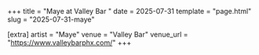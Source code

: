 +++
title = "Maye at Valley Bar "
date = 2025-07-31
template = "page.html"
slug = "2025-07-31-maye"

[extra]
artist = "Maye"
venue = "Valley Bar"
venue_url = "https://www.valleybarphx.com/"
+++
